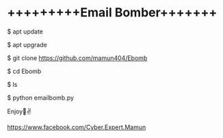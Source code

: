 
# +++++++++Email Bomber+++++++


$ apt update

$ apt upgrade

$ git clone https://github.com/mamun404/Ebomb

$ cd Ebomb

$ ls

$ python emailbomb.py

Enjoy🙂✌


https://www.facebook.com/Cyber.Expert.Mamun
